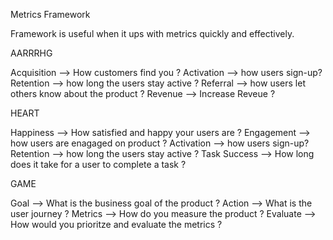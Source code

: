 Metrics Framework 

Framework is useful when it ups with metrics quickly and effectively.

AARRRHG 

Acquisition --> How customers find you ?
Activation --> how users sign-up?
Retention --> how long the users stay active ?
Referral --> how users let others know about the product ?
Revenue --> Increase Reveue ?

HEART 

Happiness --> How satisfied and happy your users are ?
Engagement --> how users are enagaged on product ?
Activation --> how users sign-up?
Retention --> how long the users stay active ?
Task Success --> How long does it take for a user to complete a task ?

GAME 

Goal --> What is the business goal of the product ?
Action --> What is the user journey ?
Metrics --> How do you measure the product ?
Evaluate --> How would you prioritze and evaluate the metrics ?